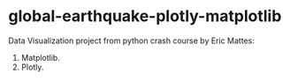 # global-earthquake-plotly-matplotlib

Data Visualization project from python crash course by Eric Mattes:

1. Matplotlib.
2. Plotly.
